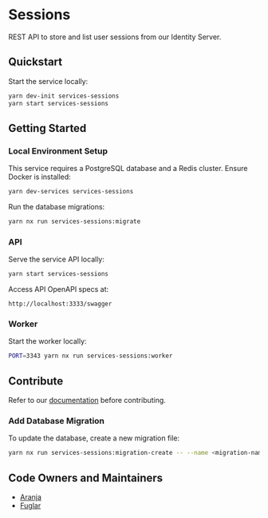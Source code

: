 # Sessions

REST API to store and list user sessions from our Identity Server.

## Quickstart

Start the service locally:

```bash
yarn dev-init services-sessions
yarn start services-sessions
```

## Getting Started

### Local Environment Setup

This service requires a PostgreSQL database and a Redis cluster. Ensure Docker is installed:

```bash
yarn dev-services services-sessions
```

Run the database migrations:

```bash
yarn nx run services-sessions:migrate
```

### API

Serve the service API locally:

```bash
yarn start services-sessions
```

Access API OpenAPI specs at:

```plaintext
http://localhost:3333/swagger
```

### Worker

Start the worker locally:

```bash
PORT=3343 yarn nx run services-sessions:worker
```

## Contribute

Refer to our [documentation](https://docs.devland.is) before contributing.

### Add Database Migration

To update the database, create a new migration file:

```bash
yarn nx run services-sessions:migration-create -- --name <migration-name>
```

## Code Owners and Maintainers

- [Aranja](https://github.com/orgs/island-is/teams/aranja/members)
- [Fuglar](https://github.com/orgs/island-is/teams/fuglar/members)